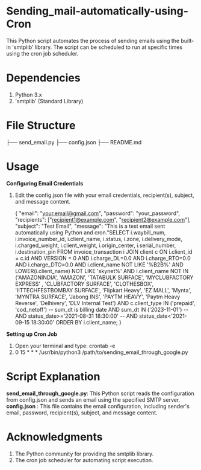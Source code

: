 # Sending_mail-automatically-using-Cron
This Python script automates the process of sending emails using the built-in 'smtplib' library. The script can be scheduled to run at specific times using the cron job scheduler.


# Dependencies
1. Python 3.x
2. 'smtplib' (Standard Library)

# File Structure

├── send_email.py
├── config.json
├── README.md

# Usage

**Configuring Email Credentials**
1. Edit the config.json file with your email credentials, recipient(s), subject, and message content.

    {
    "email": "your.email@gmail.com",
    "password": "your_password",
    "recipients": ["recipient1@example.com", "recipient2@example.com"],
    "subject": "Test Email",
    "message": "This is a test email sent automatically using Python and cron."SELECT i.waybill_num,
       i.invoice_number_id,
       i.client_name,
       i.status,
       i.zone,
       i.delivery_mode,
       i.charged_weight,
       i.client_weight,
       i.origin_center,
       i.serial_number,
       i.destination_pin
FROM invoice_transaction i
JOIN client c ON i.client_id = c.id
AND VERSION = 0
AND i.charge_DL=0.0
AND i.charge_RTO=0.0
AND i.charge_DTO=0.0
AND i.client_name NOT LIKE '%B2B%'
AND LOWER(i.client_name) NOT LIKE 'skynet%'
AND i.client_name NOT IN ('AMAZONINDIA',
                          'AMAZON',
                          'TATABULK SURFACE',
                          'MYCLUBFACTORY EXPRESS' ,
                          'CLUBFACTORY SURFACE',
                          'CLOTHESBOX',
                          'IITTECHFESTBOMBAY SURFACE',
                          'Flipkart Heavy',
                          'EZ MALL',
                          'Mynta',
                          'MYNTRA SURFACE',
                          'Jabong INS',
                          'PAYTM HEAVY',
                          'Paytm Heavy Reverse',
                          'Delhivery',
                          'DLV Internal Test')
AND c.client_type IN ('prepaid', 'cod_netoff')
-- sum_dt is billing date 
AND sum_dt IN ('2023-11-01')
-- AND status_date>='2021-08-31 18:30:00'
-- AND status_date<'2021-09-15 18:30:00'
ORDER BY i.client_name;
   }

**Setting up Cron Job**

1. Open your terminal and type:
   crontab -e
2. 0 15 * * * /usr/bin/python3 /path/to/sending_email_through_google.py

# Script Explanation

**send_email_through_google.py**: This Python script reads the configuration from config.json and sends an email using the specified SMTP server.
**config.json** : This file contains the email configuration, including sender's email, password, recipient(s), subject, and message content.

# Acknowledgments
1. The Python community for providing the smtplib library.
2. The cron job scheduler for automating script execution.
